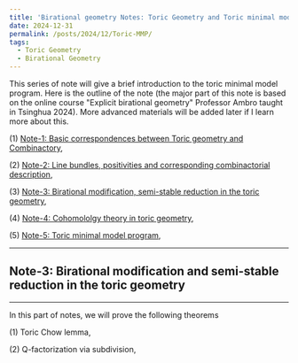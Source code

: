 ```yaml
---
title: 'Birational geometry Notes: Toric Geometry and Toric minimal model program'
date: 2024-12-31
permalink: /posts/2024/12/Toric-MMP/
tags:
  - Toric Geometry
  - Birational Geometry
---
```


This series of note will give a brief introduction to the toric minimal model program. Here is the outline of the note (the major part of this note is based on the online course "Explicit birational geometry" Professor Ambro taught in Tsinghua 2024). More advanced materials will be added later if I learn more about this.

(1) [Note-1: Basic correspondences between Toric geometry and Combinactory](),

(2) [Note-2: Line bundles, positivities and corresponding combinactorial description](),

(3) [Note-3: Birational modification, semi-stable reduction in the toric geometry](),

(4) [Note-4: Cohomololgy theory in toric geometry](),

(5) [Note-5: Toric minimal model program](),




---
## Note-3: Birational modification and semi-stable reduction in the toric geometry
---


In this part of notes, we will prove the following theorems

(1) Toric Chow lemma, 

(2) Q-factorization via subdivision,

